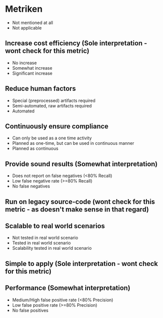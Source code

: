 # Metriken
- Not mentioned at all
- Not applicable

## Increase cost efficiency (Sole interpretation - wont check for this metric)
- No increase
- Somewhat increase
- Significant increase

## Reduce human factors
- Special (preprocessed) artifacts required
- Semi-automated, raw artifacts required
- Automated

## Continuously ensure compliance
- Can only be used as a one time activity
- Planned as one-time, but can be used in continuous manner
- Planned as continuous

## Provide sound results (Somewhat interpretation)
- Does not report on false negatives (<80% Recall)
- Low false negative rate (>=80% Recall)
- No false negatives

## Run on legacy source-code (wont check for this metric - as doesn't make sense in that regard)

## Scalable to real world scenarios
- Not tested in real world scenario
- Tested in real world scenario
- Scalability tested in real world scenario

## Simple to apply (Sole interpretation - wont check for this metric)

## Performance (Somewhat interpretation)
- Medium/High false positive rate (<80% Precision)
- Low false positive rate (>=80% Precision)
- No false positives